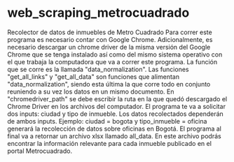 # web_scraping_metrocuadrado
Recolector de datos de inmuebles de Metro Cuadrado
Para correr este programa es necesario contar con Google Chrome. Adicionalmente, es necesario descargar un chrome driver de la misma versión del Google Chrome que se tenga instalado así como del mismo sistema operativo con el que trabaja la computadora que va a correr este programa.
La función que se corre es la llamada "data_normalization". Las funciones "get_all_links" y "get_all_data" son funciones que alimentan "data_normalization", siendo esta última la que corre todo en conjunto reuniendo a su vez los datos en un mismo documento.
En "chromedriver_path" se debe escribir la ruta en la que quedó descargado el Chrome Driver en los archivos del computador.
El programa te va a solicitar dos inputs: ciudad y tipo de inmueble. Los datos recolectados dependerán de ambos inputs. Ejemplo: ciudad = bogota y tipo_inmueble = oficina generará la recolección de datos sobre oficinas en Bogotá.
El programa al final va a retornar un archivo xlsx llamado all_data. En este archivo podrás encontrar la información relevante para cada inmueble publicado en el portal Metrocuadrado.
